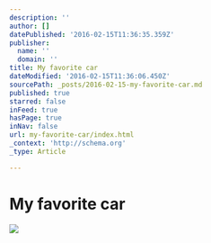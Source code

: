 ```yaml
---
description: ''
author: []
datePublished: '2016-02-15T11:36:35.359Z'
publisher:
  name: ''
  domain: ''
title: My favorite car
dateModified: '2016-02-15T11:36:06.450Z'
sourcePath: _posts/2016-02-15-my-favorite-car.md
published: true
starred: false
inFeed: true
hasPage: true
inNav: false
url: my-favorite-car/index.html
_context: 'http://schema.org'
_type: Article

---
```

# My favorite car
![](https://the-grid-user-content.s3-us-west-2.amazonaws.com/a68ecc7e-ab7e-42ce-9046-6a39f46bfa76.png)